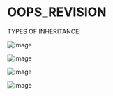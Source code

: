 # OOPS_REVISION

TYPES OF INHERITANCE

![image](https://github.com/HarshitaSingh828/OOPS_REVISION/assets/68939473/ed33f008-4846-414a-ac7a-ed8854645173)

![image](https://github.com/HarshitaSingh828/OOPS_REVISION/assets/68939473/9f1ac62a-3831-4dec-8466-a5c514acc08f)

![image](https://github.com/HarshitaSingh828/OOPS_REVISION/assets/68939473/d92031ba-fbd7-46fe-af62-ab3cf2874269)

![image](https://github.com/HarshitaSingh828/OOPS_REVISION/assets/68939473/4e1b9a8c-007f-4a40-82e2-3d87f334b703)
